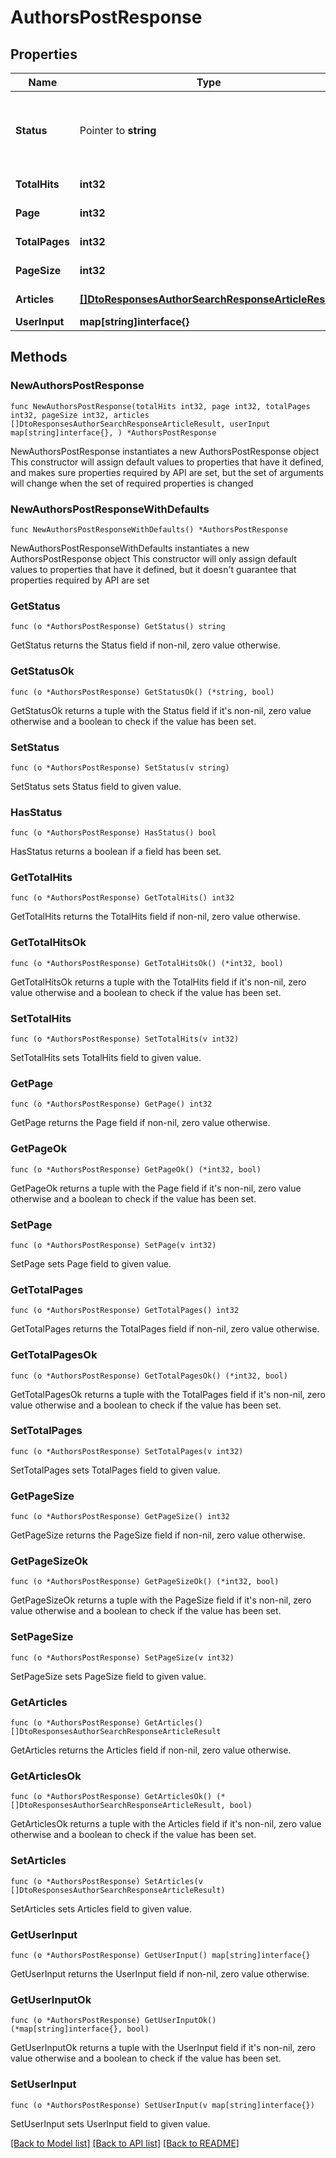 # AuthorsPostResponse

## Properties

Name | Type | Description | Notes
------------ | ------------- | ------------- | -------------
**Status** | Pointer to **string** |  | [optional] [default to "No Matches for your search"]
**TotalHits** | **int32** |  | [default to 0]
**Page** | **int32** |  | [default to 0]
**TotalPages** | **int32** |  | [default to 0]
**PageSize** | **int32** |  | [default to 0]
**Articles** | [**[]DtoResponsesAuthorSearchResponseArticleResult**](DtoResponsesAuthorSearchResponseArticleResult.md) |  | [default to []]
**UserInput** | **map[string]interface{}** |  | 

## Methods

### NewAuthorsPostResponse

`func NewAuthorsPostResponse(totalHits int32, page int32, totalPages int32, pageSize int32, articles []DtoResponsesAuthorSearchResponseArticleResult, userInput map[string]interface{}, ) *AuthorsPostResponse`

NewAuthorsPostResponse instantiates a new AuthorsPostResponse object
This constructor will assign default values to properties that have it defined,
and makes sure properties required by API are set, but the set of arguments
will change when the set of required properties is changed

### NewAuthorsPostResponseWithDefaults

`func NewAuthorsPostResponseWithDefaults() *AuthorsPostResponse`

NewAuthorsPostResponseWithDefaults instantiates a new AuthorsPostResponse object
This constructor will only assign default values to properties that have it defined,
but it doesn't guarantee that properties required by API are set

### GetStatus

`func (o *AuthorsPostResponse) GetStatus() string`

GetStatus returns the Status field if non-nil, zero value otherwise.

### GetStatusOk

`func (o *AuthorsPostResponse) GetStatusOk() (*string, bool)`

GetStatusOk returns a tuple with the Status field if it's non-nil, zero value otherwise
and a boolean to check if the value has been set.

### SetStatus

`func (o *AuthorsPostResponse) SetStatus(v string)`

SetStatus sets Status field to given value.

### HasStatus

`func (o *AuthorsPostResponse) HasStatus() bool`

HasStatus returns a boolean if a field has been set.

### GetTotalHits

`func (o *AuthorsPostResponse) GetTotalHits() int32`

GetTotalHits returns the TotalHits field if non-nil, zero value otherwise.

### GetTotalHitsOk

`func (o *AuthorsPostResponse) GetTotalHitsOk() (*int32, bool)`

GetTotalHitsOk returns a tuple with the TotalHits field if it's non-nil, zero value otherwise
and a boolean to check if the value has been set.

### SetTotalHits

`func (o *AuthorsPostResponse) SetTotalHits(v int32)`

SetTotalHits sets TotalHits field to given value.


### GetPage

`func (o *AuthorsPostResponse) GetPage() int32`

GetPage returns the Page field if non-nil, zero value otherwise.

### GetPageOk

`func (o *AuthorsPostResponse) GetPageOk() (*int32, bool)`

GetPageOk returns a tuple with the Page field if it's non-nil, zero value otherwise
and a boolean to check if the value has been set.

### SetPage

`func (o *AuthorsPostResponse) SetPage(v int32)`

SetPage sets Page field to given value.


### GetTotalPages

`func (o *AuthorsPostResponse) GetTotalPages() int32`

GetTotalPages returns the TotalPages field if non-nil, zero value otherwise.

### GetTotalPagesOk

`func (o *AuthorsPostResponse) GetTotalPagesOk() (*int32, bool)`

GetTotalPagesOk returns a tuple with the TotalPages field if it's non-nil, zero value otherwise
and a boolean to check if the value has been set.

### SetTotalPages

`func (o *AuthorsPostResponse) SetTotalPages(v int32)`

SetTotalPages sets TotalPages field to given value.


### GetPageSize

`func (o *AuthorsPostResponse) GetPageSize() int32`

GetPageSize returns the PageSize field if non-nil, zero value otherwise.

### GetPageSizeOk

`func (o *AuthorsPostResponse) GetPageSizeOk() (*int32, bool)`

GetPageSizeOk returns a tuple with the PageSize field if it's non-nil, zero value otherwise
and a boolean to check if the value has been set.

### SetPageSize

`func (o *AuthorsPostResponse) SetPageSize(v int32)`

SetPageSize sets PageSize field to given value.


### GetArticles

`func (o *AuthorsPostResponse) GetArticles() []DtoResponsesAuthorSearchResponseArticleResult`

GetArticles returns the Articles field if non-nil, zero value otherwise.

### GetArticlesOk

`func (o *AuthorsPostResponse) GetArticlesOk() (*[]DtoResponsesAuthorSearchResponseArticleResult, bool)`

GetArticlesOk returns a tuple with the Articles field if it's non-nil, zero value otherwise
and a boolean to check if the value has been set.

### SetArticles

`func (o *AuthorsPostResponse) SetArticles(v []DtoResponsesAuthorSearchResponseArticleResult)`

SetArticles sets Articles field to given value.


### GetUserInput

`func (o *AuthorsPostResponse) GetUserInput() map[string]interface{}`

GetUserInput returns the UserInput field if non-nil, zero value otherwise.

### GetUserInputOk

`func (o *AuthorsPostResponse) GetUserInputOk() (*map[string]interface{}, bool)`

GetUserInputOk returns a tuple with the UserInput field if it's non-nil, zero value otherwise
and a boolean to check if the value has been set.

### SetUserInput

`func (o *AuthorsPostResponse) SetUserInput(v map[string]interface{})`

SetUserInput sets UserInput field to given value.



[[Back to Model list]](../README.md#documentation-for-models) [[Back to API list]](../README.md#documentation-for-api-endpoints) [[Back to README]](../README.md)


